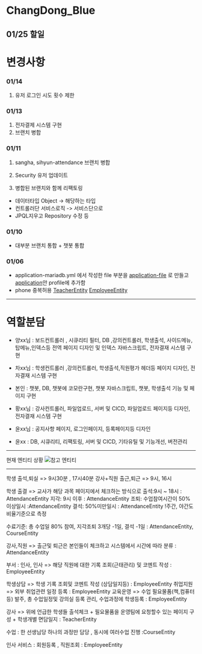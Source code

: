 # ChangDong_Blue

## 01/25 할일


# 변경사항

### 01/14

1. 유저 로그인 시도 횟수 제한

### 01/13

1. 전자결제 시스템 구현
2. 브랜치 병합

### 01/11

1. sangha, sihyun-attendance 브랜치 병합

2. Security 유저 업데이트

3. 병합된 브랜치와 함께 리팩토링

- 데이터타입 Object -> 해당하는 타입
- 컨트롤러단 서비스로직 -> 서비스단으로
- JPQL지우고 Repository 수정 등

### 01/10

- 대부분 브랜치 통합 +  챗봇 통합

### 01/06

-  application-mariadb.yml 에서 작성한 file 부분을 [application-file](https://github.com/nowon-kdt/ChangDong_Blue/blob/7f28ce4e90a5150745b3f5395235789083aaa23a/src/main/resources/application-file.yml) 로 만들고 [application](https://github.com/nowon-kdt/ChangDong_Blue/blob/7f28ce4e90a5150745b3f5395235789083aaa23a/src/main/resources/application.yml)안 profile에 추가함
- phone 중복허용 [TeacherEntity](https://github.com/nowon-kdt/ChangDong_Blue/blob/7f28ce4e90a5150745b3f5395235789083aaa23a/src/main/java/cdb/domain/entity/TeacherEntity.java)
  [EmployeeEntity](https://github.com/nowon-kdt/ChangDong_Blue/blob/7f28ce4e90a5150745b3f5395235789083aaa23a/src/main/java/cdb/domain/entity/EmployeeEntity.java)

---

# 역할분담

- 양xx님 : 보드컨트롤러 , 시큐리티 필터, DB ,강의컨트롤러, 학생출석, 사이드메뉴,탑메뉴,인덱스등 전역 페이지 디자인 및 인덱스 자바스크립트, 전자결재 시스템 구현

- 차xx님 : 학생컨트롤러 ,강의컨트롤러, 학생출석,직원평가 헤더등 페이지 디자인, 전자결재 시스템 구현

- 본인 : 챗봇, DB, 챗봇에 코모란구현, 챗봇 자바스크립트, 챗봇, 학생출석 기능 및 페이지 구현

- 황xx님 : 강사컨트롤러, 파일업로드, 서버 및 CICD, 파일업로드 페이지등 디자인, 전자결재 시스템 구현

- 윤xx님 : 공지사항 페이지, 로그인페이지, 등록페이지등 디자인

- 윤xx : DB, 시큐리티, 리팩토링, 서버 및 CICD, 기타유틸 및 기능개선, 버전관리

---

현재 엔티티 상황
![참고 엔티티](https://user-images.githubusercontent.com/111475563/215385278-99f4e86a-c8de-4337-b1e4-911bbcd6cb4e.png)


---

학생 출석,퇴실 => 9시30분 , 17시40분
강사+직원 출근,퇴근 => 9시, 16시

학생 출결 => 교사가 해당 과목 페이지에서 체크하는 방식으로
출석:9시 ~ 18시 : AttendanceEntity
지각: 9시 이후 : AttendanceEntity
조퇴: 수업참여시간이 50% 이상일시 :AttendanceEntity
결석: 50%미만일시 : AttendanceEntity
!주간, 야간도 비율기준으로 측정

수료기준: 총 수업일 80% 참여, 지각조퇴 3개당 -1일, 결석 -1일 : AttendanceEntity, CourseEntity

강사,직원 => 출근및 퇴근은 본인들이 체크하고 시스템에서 시간에 따라 분류 : AttendanceEntity

부서 : 인사,
인사 => 해당 직원에 대한 기록 조회(근태관리) 및 코멘트 작성 : EmployeeEntity

학생상담 => 학생 기록 조회및 코멘트 작성 (상담일지등) : EmployeeEntity
취업지원 => 외부 취업관련 일정 등록 : EmployeeEntity
교육운영 => 수업 필요물품(책,컴퓨터 등) 발주, 총 수업일정및 강의실 등록 관리, 수업과정에 학생등록 : EmployeeEntity

강사 => 위에 언급한 학생들 출석체크 + 필요물품을 운영팀에 요청할수 있는 페이지 구성 + 학생개별 면담일지 : TeacherEntity

수업 : 한 선생님당 하나의 과정만 담당 , 동시에 여러수업 진행 :CourseEntity

인사 서비스 : 회원등록 , 직원조회 : EmployeeEntity
